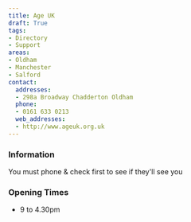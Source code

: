 ```yaml
---
title: Age UK
draft: True
tags:
- Directory
- Support
areas:
- Oldham
- Manchester
- Salford
contact:
  addresses:
  - 298a Broadway Chadderton Oldham
  phone:
  - 0161 633 0213
  web_addresses:
  - http://www.ageuk.org.uk
---
```


### Information
You must phone & check first to see if they'll see you  

### Opening Times
* 9 to 4.30pm